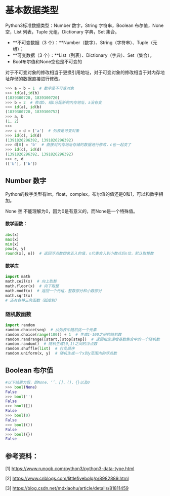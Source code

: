 # 基本数据类型

Python3标准数据类型：Number 数字，String 字符串，Boolean 布尔值，None 空，List 列表，Tuple 元组，Dictionary 字典，Set 集合。

- **不可变数据（3 个）：**Number（数字）、String（字符串）、Tuple（元组）；
- **可变数据（3 个）：**List（列表）、Dictionary（字典）、Set（集合）。
- Bool布尔值和None空也是不可变的

对于不可变对象的修改相当于更换引用地址，对于可变对象的修改相当于对内存地址存储的数据直接进行修改。

```python
>>> a = b = 1  # 数字是不可变对象
>>> id(a),id(b)
(1839300720, 1839300720)
>>> b = 2  # 修改b，给b分配新的内存地址，a没有变
>>> id(a), id(b)
(1839300720, 1839300752)
>>> a, b
(1, 2)
>>> 
>>> c = d = ['a']  # 列表是可变对象
>>> id(c), id(d)
(1391826296392, 1391826296392)
>>> d[0] = 'b'  # 直接对内存地址存储的数据进行修改，c也一起变了
>>> id(c), id(d)
(1391826296392, 1391826296392)
>>> c, d
(['b'], ['b'])
```



## Number 数字

Python的数字类型有int，float，complex。布尔值的值还是0和1，可以和数字相加。

None 空 不能理解为0，因为0是有意义的，而None是一个特殊值。

#### 数学函数：

```python
abs(x)
max(x)
min(x)
pow(x, y)
round(x[, n])  # 返回浮点数四舍五入的值，n代表舍入到小数点后n位，默认取整数
```

#### 数学库

```python
import math
math.ceil(x)  # 向上取整
math.floor(x)  # 向下取整
math.modf(x)  # 返回一个元组，整数部分和小数部分
math.sqrt(x)
# 还有各种三角函数（弧度制）
```

### 随机数函数

```python
import random
random.choice(seq)  # 从列表中随机挑一个元素
random.choice(range(100)) + 1  # 生成1-100之间的随机数
random.randrange([start,]stop[step])  # 返回指定递增基数集合中的一个随机数
random.random()  # 随机生成[0,1)之间的浮点数
random.shuffle(list)  # 打乱顺序
random.uniform(x, y)  # 随机生成一个x到y范围内的浮点数
```



## Boolean 布尔值

```python
#以下结果为假，即None、‘’、[]、()、{}以及0
>>> bool(None)
False
>>> bool('')
False
>>> bool([])
False
>>> bool(0)
False
>>> bool(())
False
>>> bool({})
False
```





## 参考资料：

[1] https://www.runoob.com/python3/python3-data-type.html

[2] https://www.cnblogs.com/littlefivebolg/p/8982889.html

[3] https://blog.csdn.net/mdxiaohu/article/details/81811459
